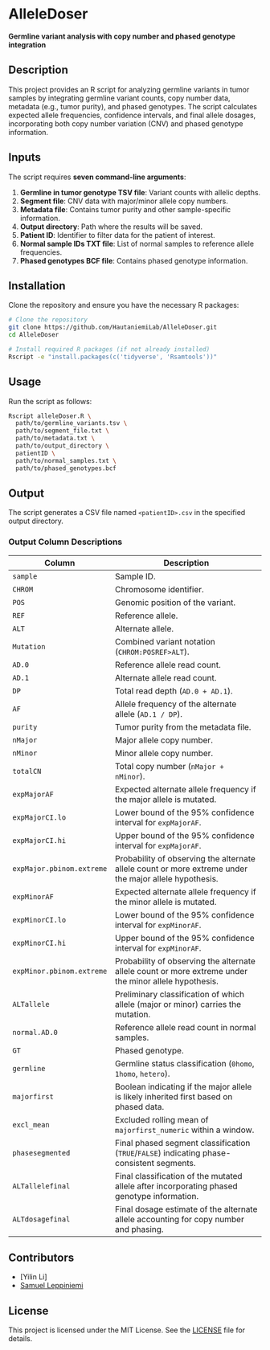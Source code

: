 # AlleleDoser

**Germline variant analysis with copy number and phased genotype integration**

## Description
This project provides an R script for analyzing germline variants in tumor samples by integrating germline variant counts, copy number data, metadata (e.g., tumor purity), and phased genotypes. The script calculates expected allele frequencies, confidence intervals, and final allele dosages, incorporating both copy number variation (CNV) and phased genotype information.

## Inputs
The script requires **seven command-line arguments**:
1. **Germline in tumor genotype TSV file**: Variant counts with allelic depths.
2. **Segment file**: CNV data with major/minor allele copy numbers.
3. **Metadata file**: Contains tumor purity and other sample-specific information.
4. **Output directory**: Path where the results will be saved.
5. **Patient ID**: Identifier to filter data for the patient of interest.
6. **Normal sample IDs TXT file**: List of normal samples to reference allele frequencies.
7. **Phased genotypes BCF file**: Contains phased genotype information.

## Installation
Clone the repository and ensure you have the necessary R packages:
```bash
# Clone the repository
git clone https://github.com/HautaniemiLab/AlleleDoser.git
cd AlleleDoser

# Install required R packages (if not already installed)
Rscript -e "install.packages(c('tidyverse', 'Rsamtools'))"
```

## Usage
Run the script as follows:
```bash
Rscript alleleDoser.R \
  path/to/germline_variants.tsv \
  path/to/segment_file.txt \
  path/to/metadata.txt \
  path/to/output_directory \
  patientID \
  path/to/normal_samples.txt \
  path/to/phased_genotypes.bcf
```

## Output
The script generates a CSV file named `<patientID>.csv` in the specified output directory.

### Output Column Descriptions

| **Column**               | **Description**                                                                 |
|--------------------------|---------------------------------------------------------------------------------|
| `sample`                 | Sample ID.                                                                     |
| `CHROM`                  | Chromosome identifier.                                                          |
| `POS`                    | Genomic position of the variant.                                                |
| `REF`                    | Reference allele.                                                               |
| `ALT`                    | Alternate allele.                                                               |
| `Mutation`               | Combined variant notation (`CHROM:POSREF>ALT`).                                 |
| `AD.0`                   | Reference allele read count.                                                     |
| `AD.1`                   | Alternate allele read count.                                                     |
| `DP`                     | Total read depth (`AD.0 + AD.1`).                                                |
| `AF`                     | Allele frequency of the alternate allele (`AD.1 / DP`).                         |
| `purity`                 | Tumor purity from the metadata file.                                             |
| `nMajor`                 | Major allele copy number.                                                        |
| `nMinor`                 | Minor allele copy number.                                                        |
| `totalCN`                | Total copy number (`nMajor + nMinor`).                                           |
| `expMajorAF`             | Expected alternate allele frequency if the major allele is mutated.              |
| `expMajorCI.lo`          | Lower bound of the 95% confidence interval for `expMajorAF`.                     |
| `expMajorCI.hi`          | Upper bound of the 95% confidence interval for `expMajorAF`.                     |
| `expMajor.pbinom.extreme`| Probability of observing the alternate allele count or more extreme under the major allele hypothesis. |
| `expMinorAF`             | Expected alternate allele frequency if the minor allele is mutated.              |
| `expMinorCI.lo`          | Lower bound of the 95% confidence interval for `expMinorAF`.                     |
| `expMinorCI.hi`          | Upper bound of the 95% confidence interval for `expMinorAF`.                     |
| `expMinor.pbinom.extreme`| Probability of observing the alternate allele count or more extreme under the minor allele hypothesis. |
| `ALTallele`              | Preliminary classification of which allele (major or minor) carries the mutation.|
| `normal.AD.0`            | Reference allele read count in normal samples.                                  |
| `GT`                     | Phased genotype.                                            |
| `germline`               | Germline status classification (`0homo`, `1homo`, `hetero`).                    |
| `majorfirst`             | Boolean indicating if the major allele is likely inherited first based on phased data. |
| `excl_mean`              | Excluded rolling mean of `majorfirst_numeric` within a window.                   |
| `phasesegmented`         | Final phased segment classification (`TRUE`/`FALSE`) indicating phase-consistent segments. |
| `ALTallelefinal`         | Final classification of the mutated allele after incorporating phased genotype information. |
| `ALTdosagefinal`         | Final dosage estimate of the alternate allele accounting for copy number and phasing. |


## Contributors
- [Yilin Li]
- [Samuel Leppiniemi](https://github.com/SamuelLepp)

## License
This project is licensed under the MIT License. See the [LICENSE](LICENSE) file for details.

